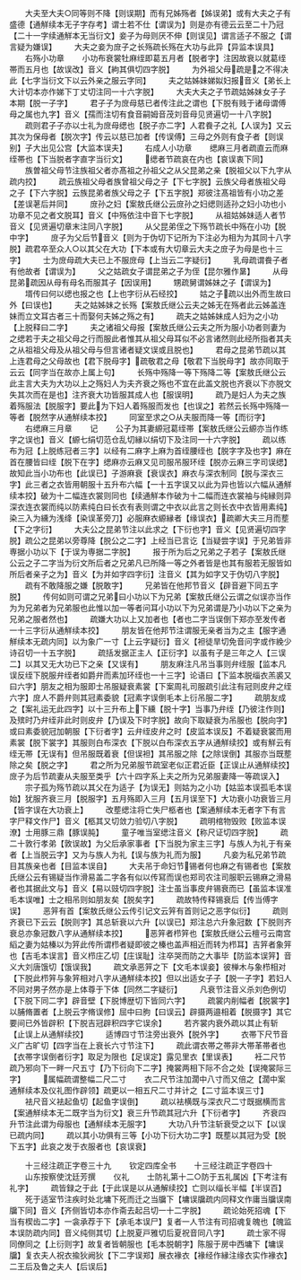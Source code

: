 <!-- { "loadSidebar": true } -->
　　大夫至大夫○同等则不降【则误期】而有兄姊殇者【姊误弟】或有大夫之子有盛德【通觧续本无子字存考】谓士若不仕【谓误为】则是亦有德云云至二十乃冠【二十一字续通觧本无当衍文】妾子为母则厌不伸【则误见】谓言适子不服之【谓言疑为嫌误】
　　大夫之妾为庻子之长殇疏长殇在大功与此异【异监本误具】
　　右殇小功章
　　小功布衰裳牡麻绖即葛五月者【脱者字】注因故衰以就葛绖帯而五月也【故误改】音义【絇其俱切四字脱】
　　为外祖父母疏是之不得决此【七字当衍文下以云外亲之服云字同】
　　夫之姑姊妹娣姒妇报音义【弟长上大计切本亦作娣下丁丈切注同一十六字脱】
　　大夫大夫之子节疏姑姊妹女子子本期【脱一子字】
　　君子子为庻母慈已者传注此之谓也【下脱有贱于诸母谓傅母之属也九字】音义【孺而注切有食音嗣姆音茂刘音母见贤遍切一十八字脱】
　　疏则君子子亦以士礼为庻母缌也【脱子亦二字】人君飬子之礼【人误为】又云其次为保母者【脱次字】传云以慈已加者【传误傅】三母之外则有食子者【则误别】子大出见公宫【大监本误夫】
　　右成人小功章
　　缌麻三月者疏直云而麻绖帯也【下当脱者字直字当衍文】
　　缌者节疏哀在内也【哀误衷下同】
　　族曽祖父母节注族祖父者亦髙祖之孙祖父之从父昆弟之亲【脱祖父以下九字从疏内挍】
　　疏云族祖父母者族曾祖父母之子【下七字脱】云族父母者族祖父母之子【下六字脱】云族昆弟者族父母之子【下五字脱】郑彼注髙祖皆有小功之差【差误荖后并同】
　　庻孙之妇【案敖氏继公云庻孙之妇缌则适孙之妇小功也小功章不见之者文脱耳】音义【中殇依注中音下七字脱】
　　从祖姑姊妹适人者节音义【见贤遍切章末注同八字脱】
　　从父昆弟侄之下殇节疏长中殇在小功【脱中字】
　　庻子为父后节音义【则为于伪切下记所为下注必为相为为其同十八字脱】疏君卒至众人○以其父在大功【下本或有大切章云大夫之庻子为母是也十三字】
　　士为庻母疏大夫已上不服庻母【上当云二字疑衍】
　　乳母疏谓飬子者有他故者【谓误为】
　　父之姑疏女子谓昆弟之子为侄【昆尔雅作晜】
　　从母昆弟疏因从母有母名而服其子【因误用】
　　甥疏舅谓姊妹之子【谓误为】
　　壻传曰何以缌也报之也【上也字衍从石经挍】
　　姑之子疏以出外而生故曰外【曰误也】
　　夫之姑姊妹之长殇【案敖氏继公云夫之姊无在殇者此云姊盖连妹而立文耳古者三十而娶何夫姊之殇之有】
　　疏夫之姑姊妹成人妇为之小功【上脱释曰二字】
　　夫之诸祖父母报【案敖氏继公云夫之所为服小功者则妻为之缌若于夫之祖父母之行而服此者惟其从祖父母耳似不必言诸然则此经所指者其夫之从祖祖父母及从祖父母与但言诸者疑文误或且脱也】
　　君母之昆弟节疏以其上连君母之父母故也【君下脱母字】疏敬君之母【敬君下当脱母字】故亦同取于云云【同字当在故亦上属上句】
　　长殇中殇降一等下殇降二等【案敖氏继公云此主言大夫为大功以上之殇妇人为夫齐衰之殇也不宜在此盖文脱也齐衰以下亦脱文失其次而在是也】注齐衰大功皆服其成人也【服误明】
　　疏乃是妇人为夫之族着殇服法【脱服字】要此为下妇人着殇服而发也【也误之】若然云长殇中殇降一等者【脱然字从通觧续本挍】
　　同室至求之○从夫服而降一等【而衍字】
　　右缌麻三月章
　　记
　　公子为其妻縓冠葛绖帯【案敖氏继公云縓亦当作练字之误也】音义【縓七绢切范仓乱切縁以绢切下及注同一十六字脱】
　　疏以练布为冠【上脱练冠者三字】以经有二麻字上麻为首绖腰绖也【脱字字及也字】麻在首在腰皆曰绖【脱下在字】缌麻亦云麻又见司服吊服环绖【脱亦云麻三字司误缌】故知此当小功布也【此误已】子游麻衰【衰误衣】麻衣与深衣制同【脱与深衣三字】此三者之衣皆用朝服十五升布六幅【一十五字误又以此为异也皆以六幅从通觧续本挍】破为十二幅连衣裳则同也【续通觧本作破为十二幅而连衣裳袖与纯縁则异深衣连衣裳而纯以防素纯白曰长衣有表则谓之中衣以此言之则长衣中衣皆用素纯】染三入为纁为浅绛【染误革旁刀】必服麻衣縓縁者【缘误衣】疏卿大夫三月而塟【下之字衍】
　　大夫公之昆弟节注以此求之【下衍也字】音义【见贤遍切四字脱】疏公之昆弟以旁尊降【脱公之二字】上经当已言讫【当疑尝字误】于兄弟皆非専据小功以下【于误为専据二字脱】
　　报于所为后之兄弟之子若子【案敖氏继公云之子二字当为衍文所后者之兄弟凡已所降一等之外者皆是也其有服若无服皆如所后者亲子之为】音义【为并如字四字衍】注音义【其为如字又于伪切八字脱】
　　疏有不敢降服之嫌【脱敢字】
　　兄弟皆在他邦节音义【辟音避下同五字脱】
　　传何如则可谓之兄弟曰小功以下为兄弟【案敖氏继公云谓之似误亦当作为为兄弟者为兄弟服也此惟以加一等者问耳小功以下为兄弟谓是乃小功以下之亲为兄弟之服者然也】
　　疏嫌大功以上又加者也【者也二字当误倒下郑亦至发传者一十三字衍从通觧续本挍】
　　朋友皆在他邦节注谓服无亲者当为之主【服字通觧续本无疏内同】以为象广一寸【上云字疑衍】音义【袒徒旱切免音问字或作絻少诗召切一十五字脱】
　　疏括发据正主人【正衍字】以虽有子是三年之人【三误二】以其又无大功已下之亲【又误有】
　　朋友麻注凡吊当事则弁绖服【监本凡误反绖下脱服弁绖者如爵弁而素加环绖也一十三字】论语曰【下监本脱缁衣羔裘又曰六字】朋友之相为服即士吊服疑衰素裳【下案周礼司服疏引此注有冠则皮弁之绖六字】庻人不爵弁则其冠素委貌【冠素字误倒毛本上衍吊服二字】
　　疏朋友成之【案礼运无此四字】以十三升布上下纁【脱十字】当事乃弁绖【乃彼注作则】及殡时乃弁绖非此时则皮弁【乃误及下时字脱】故向下取疑衰为吊服也【脱向字】或曰素委貌冠加朝服【下衍者字】云弁绖皮弁之时【皮监本误反】不着疑衰裳而用素裳【脱下裳字】其服则白布深衣【下脱以白布深衣五字从通觧续挍】或有觧云有绖无帯【无误有】但吊服既着衰【但误袒】其吊服之除【之除误倒】其服亦当既塟除之矣【脱之字】
　　君之所为兄弟服节疏室老似正君近臣【正误止从通觧续挍】庻子为后节疏妻从夫服至类乎【六十四字系上夫之所为兄弟服妻降一等疏误入】
　　宗子孤为殇节疏以其父在为适子【为误无】则姑为之小功【姑监本误孤毛本误始】犹服齐衰三月【脱服字】五月殇即入三月【五月误至下】大功衰小功衰皆三月【皆字误在大功衰上】
　　改塟缌注将亡失尸柩者也【案通觧续本无者字下有言字尸释文作尸】音义【柩其又切敛力验切八字脱】
　　疏明棺物毁败【败监本误潦】士用豚三鼎【豚误肫】
　　童子唯当室缌注音义【称尺证切四字脱】
　　疏二十敦行孝弟【敦误故】为父后承家事者【下当脱为家主三字】与族人为礼于有亲者【上当脱云字】又为与族人为礼【误与族为礼而为服】
　　凡妾为私兄弟节疏目其族亲也者【目监本误自】
　　大夫吊于命妇节锡者何也麻之有锡者也【案敖氏继公云有锡疑当作滑易盖二字各有似以传冩而误也郑司农注司服职云锡麻之滑易者也其据此文与】音义【易以豉切四字脱】注士虽当事皮弁锡衰而已【虽监本误准毛本误唯】士之相吊则如朋友矣【脱矣字】
　　疏故特传释锡衰后【传当傅字误】
　　恶笄有首【案敖氏继公云传引记文云笄有首则记之恶字似衍】
　　疏则齐衰已下云云【脱则字】其总斩衰以六升【以误已】郑注总六升象冠数【下脱则齐衰总亦象冠数八字从通觧续本挍】
　　恶笄者栉笄也【案敖氏继公云檀弓云南宫縚之妻为姑榛以为笄此传所谓栉者疑即彼之榛也盖声相近而转为栉耳】吉笄者象笄也【吉毛本误言】音义栉庄乙切【庄误耻】注卒哭而防之大事毕【防监本误笄】音义大刘唐饿切【饿误我】
　　疏文承恶笄之下【文毛本误妾】彼椫木与象栉相对【下脱此栉笄与象笄相对八字从通觧续本挍】但以出适女子子【脱一子字】若妇人不同对男子然亦是上体尊于下体【同然二字疑衍】
　　凡衰节注音义杀刘色例切【下脱下同二字】辟音壁【下脱博歴切下皆同六字】
　　疏裳内削幅者【脱裳字】以脯脩置者【上脱云字脩误修】屈中曰朐【曰误云】辟摄两邉相着【脱摄字】其它要间已外皆辟积【下脱吉冠辟积四字它误余】
　　若齐裳内衰外疏以其止有斩【止误上从通觧续挍】
　　适博四寸节注旁出衰外【脱外字】
　　衣帯下尺节音义广古旷切【四字当在上衰长六寸节注下】
　　疏此谓衣帯之帯非大帯革帯者也【衣帯字误倒者衍字】取足为限也【足误定】露见里衣【里误表】
　　衽二尺节疏乃邪向下一畔一尺五寸【乃下衍向下二字】掩裳两相下际不合之处【误掩裳际三字】
　　属幅疏谓整幅二尺二寸
　　衣二尺节注加濶中八寸而又倍之【濶中案通觧续本及仪礼图作辟领】疏更以一相五尺二寸并计之【二寸监本误三寸】
　　袪尺音义袪起鱼切【起鱼字误倒】
　　疏以袪横既与深衣尺二寸既据横而言【案通觧续本无二既字当为衍文】衰三升节疏其冠六升【下衍者字】
　　齐衰四升节注此谓为母服也【通觧续本无服字】
　　大功八升节注斩衰受之以下【以误已疏内同】
　　疏以其小功俱有三等【小功下衍大功二字】既塟以其冠为受【脱下五字】此哀之发于衣服者也【哀误衰】




　　十三经注疏正字卷三十九
　　钦定四库全书
　　十三经注疏正字卷四十
　　山东按察使沈廷芳撰
　　仪礼
　　士防礼第十二○防于五礼属凶【下考注有礼字】
　　疏皆録之于此【于此误是以从通解续挍】亡则以缁长半幅【半误百】
　　死于适室节注疾时处北墉下死而迁之当牖下【墉误牖疏内同释文作庸当牖误南牖下同】音义【齐侧皆切本亦作斋去起吕切一十二字脱】
　　疏论始死招魂【下当有楔齿二字】一衾承荐于下【承毛本误尸】复者一人节注有司招魂复魄也【魄监本误防疏内同】音义纯侧其切【上脱夏戸雅切后夏祝音同八字】
　　疏士家不得同僚同之【上衍则字】故复者皆朝服也【毛本脱朝字】陈服于房中西墉下【墉误牖】复衣夫人祝衣揄狄阙狄【下二字误郑】展衣褖衣【褖经作縁注缘衣实作褖衣】二王后及鲁之夫人【后误后】
